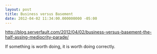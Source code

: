 ```yaml
---
layout: post
title: Business versus Basement
date: 2012-04-02 11:34:00.000000000 -05:00
---
```

http://blog.serverfault.com/2012/04/02/business-versus-basement-the-half-assing-mediocrity-parade/

If something is worth doing, it is worth doing correctly.
